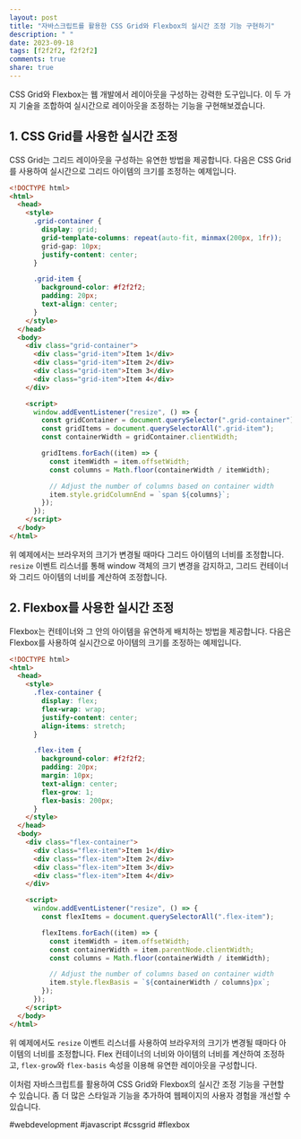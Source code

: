 ```yaml
---
layout: post
title: "자바스크립트를 활용한 CSS Grid와 Flexbox의 실시간 조정 기능 구현하기"
description: " "
date: 2023-09-18
tags: [f2f2f2, f2f2f2]
comments: true
share: true
---
```


CSS Grid와 Flexbox는 웹 개발에서 레이아웃을 구성하는 강력한 도구입니다. 이 두 가지 기술을 조합하여 실시간으로 레이아웃을 조정하는 기능을 구현해보겠습니다.

## 1. CSS Grid를 사용한 실시간 조정

CSS Grid는 그리드 레이아웃을 구성하는 유연한 방법을 제공합니다. 다음은 CSS Grid를 사용하여 실시간으로 그리드 아이템의 크기를 조정하는 예제입니다.

```html
<!DOCTYPE html>
<html>
  <head>
    <style>
      .grid-container {
        display: grid;
        grid-template-columns: repeat(auto-fit, minmax(200px, 1fr));
        grid-gap: 10px;
        justify-content: center;
      }

      .grid-item {
        background-color: #f2f2f2;
        padding: 20px;
        text-align: center;
      }
    </style>
  </head>
  <body>
    <div class="grid-container">
      <div class="grid-item">Item 1</div>
      <div class="grid-item">Item 2</div>
      <div class="grid-item">Item 3</div>
      <div class="grid-item">Item 4</div>
    </div>

    <script>
      window.addEventListener("resize", () => {
        const gridContainer = document.querySelector(".grid-container");
        const gridItems = document.querySelectorAll(".grid-item");
        const containerWidth = gridContainer.clientWidth;

        gridItems.forEach((item) => {
          const itemWidth = item.offsetWidth;
          const columns = Math.floor(containerWidth / itemWidth);

          // Adjust the number of columns based on container width
          item.style.gridColumnEnd = `span ${columns}`;
        });
      });
    </script>
  </body>
</html>
```

위 예제에서는 브라우저의 크기가 변경될 때마다 그리드 아이템의 너비를 조정합니다. `resize` 이벤트 리스너를 통해 window 객체의 크기 변경을 감지하고, 그리드 컨테이너와 그리드 아이템의 너비를 계산하여 조정합니다.

## 2. Flexbox를 사용한 실시간 조정

Flexbox는 컨테이너와 그 안의 아이템을 유연하게 배치하는 방법을 제공합니다. 다음은 Flexbox를 사용하여 실시간으로 아이템의 크기를 조정하는 예제입니다.

```html
<!DOCTYPE html>
<html>
  <head>
    <style>
      .flex-container {
        display: flex;
        flex-wrap: wrap;
        justify-content: center;
        align-items: stretch;
      }

      .flex-item {
        background-color: #f2f2f2;
        padding: 20px;
        margin: 10px;
        text-align: center;
        flex-grow: 1;
        flex-basis: 200px;
      }
    </style>
  </head>
  <body>
    <div class="flex-container">
      <div class="flex-item">Item 1</div>
      <div class="flex-item">Item 2</div>
      <div class="flex-item">Item 3</div>
      <div class="flex-item">Item 4</div>
    </div>

    <script>
      window.addEventListener("resize", () => {
        const flexItems = document.querySelectorAll(".flex-item");

        flexItems.forEach((item) => {
          const itemWidth = item.offsetWidth;
          const containerWidth = item.parentNode.clientWidth;
          const columns = Math.floor(containerWidth / itemWidth);

          // Adjust the number of columns based on container width
          item.style.flexBasis = `${containerWidth / columns}px`;
        });
      });
    </script>
  </body>
</html>
```

위 예제에서도 `resize` 이벤트 리스너를 사용하여 브라우저의 크기가 변경될 때마다 아이템의 너비를 조정합니다. Flex 컨테이너의 너비와 아이템의 너비를 계산하여 조정하고, `flex-grow`와 `flex-basis` 속성을 이용해 유연한 레이아웃을 구성합니다.

이처럼 자바스크립트를 활용하여 CSS Grid와 Flexbox의 실시간 조정 기능을 구현할 수 있습니다. 좀 더 많은 스타일과 기능을 추가하여 웹페이지의 사용자 경험을 개선할 수 있습니다.

#webdevelopment #javascript #cssgrid #flexbox